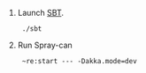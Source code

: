 1. Launch [SBT](http://code.google.com/p/simple-build-tool).

        ./sbt

2. Run Spray-can

        ~re:start --- -Dakka.mode=dev

